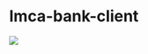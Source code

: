 # Imca-bank-client

<img src="https://drive.google.com/uc?export=view&id=13hHWKmvX6Nf_Rc-1Ev1r31GfazfuLc-F" ></img>
